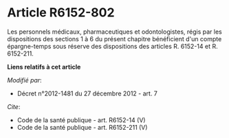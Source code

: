 # Article R6152-802

Les personnels médicaux, pharmaceutiques et odontologistes, régis par les dispositions des sections 1 à 6 du présent chapitre
bénéficient d'un compte épargne-temps sous réserve des dispositions des articles R. 6152-14 et R. 6152-211.

**Liens relatifs à cet article**

_Modifié par_:

  - Décret n°2012-1481 du 27 décembre 2012 - art. 7

_Cite_:

  - Code de la santé publique - art. R6152-14 (V)
  - Code de la santé publique - art. R6152-211 (V)
